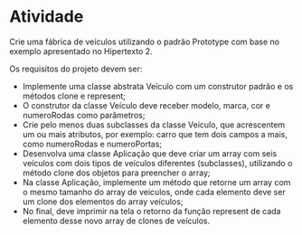 # Atividade

Crie uma fábrica de veículos utilizando o padrão Prototype com base no exemplo apresentado no Hipertexto 2.

Os requisitos do projeto devem ser:


- Implemente uma classe abstrata Veículo com um construtor padrão e os métodos clone e represent;
- O construtor da classe Veículo deve receber modelo, marca, cor e numeroRodas como parâmetros;
- Crie pelo menos duas subclasses da classe Veículo, que acrescentem um ou mais atributos, por exemplo: carro que tem dois campos a mais, como numeroRodas e numeroPortas;
- Desenvolva uma classe Aplicação que deve criar um array com seis veículos com dois tipos de veículos diferentes (subclasses), utilizando o método clone dos objetos para preencher o array;
- Na classe Aplicação, implemente um método que retorne um array com o mesmo tamanho do array de veículos, onde cada elemento deve ser um clone dos elementos do array veículos;
- No final, deve imprimir na tela o retorno da função represent de cada elemento desse novo array de clones de veículos.
